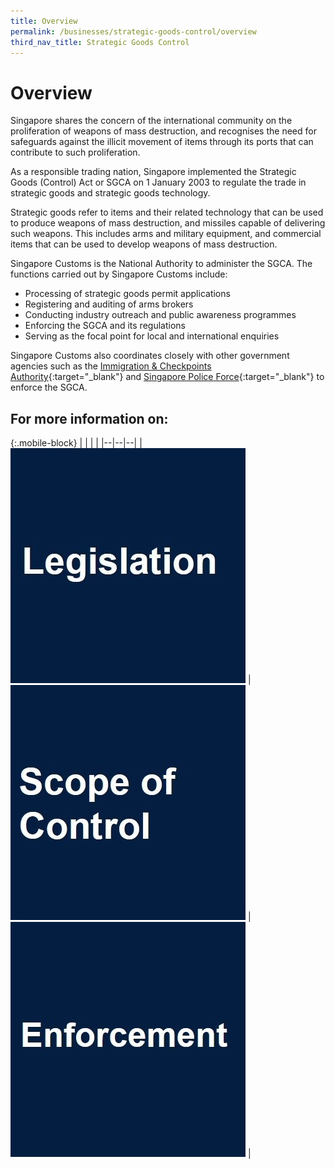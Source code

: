 ```yaml
---
title: Overview
permalink: /businesses/strategic-goods-control/overview
third_nav_title: Strategic Goods Control
---
```


# Overview

Singapore shares the concern of the international community on the proliferation of weapons of mass destruction, and recognises the need for safeguards against the illicit movement of items through its ports that can contribute to such proliferation.

As a responsible trading nation, Singapore implemented the Strategic Goods (Control) Act or SGCA on 1 January 2003 to regulate the trade in strategic goods and strategic goods technology.

Strategic goods refer to items and their related technology that can be used to produce weapons of mass destruction, and missiles capable of delivering such weapons. This includes arms and military equipment, and commercial items that can be used to develop weapons of mass destruction.

Singapore Customs is the National Authority to administer the SGCA. The functions carried out by Singapore Customs include:

-   Processing of strategic goods permit applications
-   Registering and auditing of arms brokers
-   Conducting industry outreach and public awareness programmes
-   Enforcing the SGCA and its regulations
-   Serving as the focal point for local and international enquiries


Singapore Customs also coordinates closely with other government agencies such as the  [Immigration & Checkpoints Authority](http://www.ica.gov.sg/){:target="_blank"}  and  [Singapore Police Force](http://www.spf.gov.sg/){:target="_blank"}  to enforce the SGCA.

## For more information on: 

{:.mobile-block}
|  |  |  |
|--|--|--|
| **[![](/images/sgco1.jpg)](/businesses/strategic-goods-control-1/overview/legislation)** |**[![](/images/sgco2.jpg)](/businesses/strategic-goods-control-1/overview/scope-of-control)** | **[![](/images/sgco3.jpg)](/businesses/strategic-goods-control-1/overview/enforcement)** |
